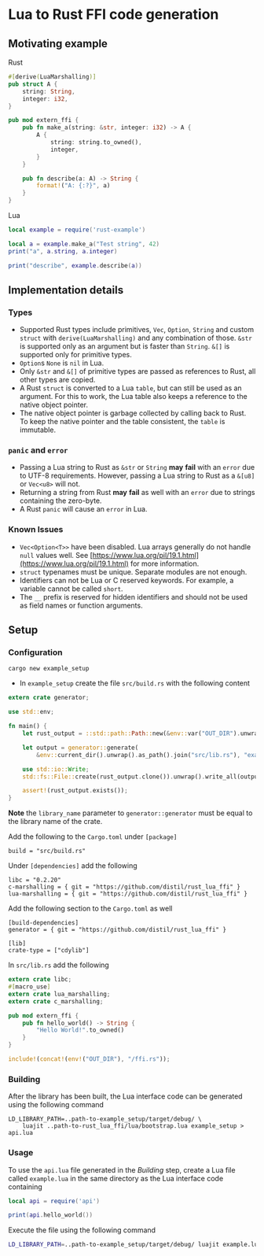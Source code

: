 # Lua to Rust FFI code generation
## Motivating example
Rust
```Rust
#[derive(LuaMarshalling)]
pub struct A {
    string: String,
    integer: i32,
}

pub mod extern_ffi {
    pub fn make_a(string: &str, integer: i32) -> A {
        A {
            string: string.to_owned(),
            integer,
        }
    }

    pub fn describe(a: A) -> String {
        format!("A: {:?}", a)
    }
}
```

Lua
```Lua
local example = require('rust-example')

local a = example.make_a("Test string", 42)
print("a", a.string, a.integer)

print("describe", example.describe(a))
```
## Implementation details
### Types
* Supported Rust types include primitives, `Vec`, `Option`, `String` and custom `struct` with `derive(LuaMarshalling)` and any combination of those.
`&str` is supported only as an argument but is faster than `String`. `&[]` is supported only for primitive types.
* `Option`s `None` is `nil` in Lua.
* Only `&str` and `&[]` of primitive types are passed as references to Rust, all other types are copied.
* A Rust `struct` is converted to a Lua `table`, but can still be used as an argument.
For this to work, the Lua table also keeps a reference to the native object pointer.
* The native object pointer is garbage collected by calling back to Rust.
To keep the native pointer and the table consistent, the `table` is immutable.

### `panic` and `error`
* Passing a Lua string to Rust as `&str` or `String` **may** **fail** with an `error` due to UTF-8 requirements.
However, passing a Lua string to Rust as a `&[u8]` or `Vec<u8>` will not.
* Returning a string from Rust **may** **fail** as well with an `error` due to strings containing the zero-byte.
* A Rust `panic` will cause an `error` in Lua.

### Known Issues
* `Vec<Option<T>>` have been disabled.
Lua arrays generally do not handle `null` values well.
See [https://www.lua.org/pil/19.1.html](https://www.lua.org/pil/19.1.html) for more information.
* `struct` typenames must be unique. Separate modules are not enough.
* Identifiers can not be Lua or C reserved keywords. For example, a variable cannot be called `short`.
* The `__` prefix is reserved for hidden identifiers and should not be used as field names or function arguments.

## Setup
### Configuration
```
cargo new example_setup
```
* In `example_setup` create the file `src/build.rs` with the following content

```Rust
extern crate generator;

use std::env;

fn main() {
    let rust_output = ::std::path::Path::new(&env::var("OUT_DIR").unwrap()).join("ffi.rs");

    let output = generator::generate(
        &env::current_dir().unwrap().as_path().join("src/lib.rs"), "example_setup");

    use std::io::Write;
    std::fs::File::create(rust_output.clone()).unwrap().write_all(output.as_bytes()).unwrap();

    assert!(rust_output.exists());
}
```

**Note** the `library_name` parameter to `generator::generator` must be equal to the library name of the crate.

Add the following to the `Cargo.toml` under `[package]`
```
build = "src/build.rs"
```

Under `[dependencies]` add the following
```
libc = "0.2.20"
c-marshalling = { git = "https://github.com/distil/rust_lua_ffi" }
lua-marshalling = { git = "https://github.com/distil/rust_lua_ffi" }
```

Add the following section to the `Cargo.toml` as well
```
[build-dependencies]
generator = { git = "https://github.com/distil/rust_lua_ffi" }

[lib]
crate-type = ["cdylib"]
```

In `src/lib.rs` add the following
```Rust
extern crate libc;
#[macro_use]
extern crate lua_marshalling;
extern crate c_marshalling;

pub mod extern_ffi {
    pub fn hello_world() -> String {
        "Hello World!".to_owned()
    }
}

include!(concat!(env!("OUT_DIR"), "/ffi.rs"));
```

### Building
After the library has been built, the Lua interface code can be generated using the following command
```
LD_LIBRARY_PATH=..path-to-example_setup/target/debug/ \
    luajit ..path-to-rust_lua_ffi/lua/bootstrap.lua example_setup > api.lua
```

### Usage
To use the `api.lua` file generated in the *Building* step, create a Lua file called `example.lua` in the same directory as the Lua interface code containing
```Lua
local api = require('api')

print(api.hello_world())
```

Execute the file using the following command
```Bash
LD_LIBRARY_PATH=..path-to-example_setup/target/debug/ luajit example.lua
```
